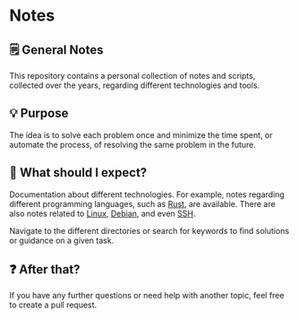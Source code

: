 # Notes

## 🗒️ General Notes
This repository contains a personal collection of notes and scripts, collected over the years, regarding different technologies and tools.

## 💡 Purpose
The idea is to solve each problem once and minimize the time spent, or automate the process, of resolving the same problem in the future.

## 💬 What should I expect?
Documentation about different technologies. For example, notes regarding different programming languages, such as [Rust](./Rust/), are available. There are also notes related to [Linux](./Linux/), [Debian](./Debian/), and even [SSH](./SSH/).

Navigate to the different directories or search for keywords to find solutions or guidance on a given task.

## ❓ After that?
If you have any further questions or need help with another topic, feel free to create a pull request.